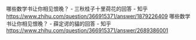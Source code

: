 哪些数学书让你相见恨晚？ - 三秋桂子十里荷花的回答 - 知乎
https://www.zhihu.com/question/366915371/answer/1879226409
哪些数学书让你相见恨晚？ - 薛定谔的貓的回答 - 知乎
https://www.zhihu.com/question/366915371/answer/2689386001
